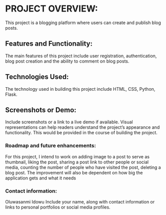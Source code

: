 # PROJECT OVERVIEW:
This project is a blogging platform where users can create and publish blog posts.

## Features and Functionality:
The main features of this project include user registration, authentication, blog post creation and the ability to comment on blog posts.

## Technologies Used:
The technology used in building this project include HTML, CSS, Python, Flask.

## Screenshots or Demo:
Include screenshots or a link to a live demo if available. Visual representations can help readers understand the project’s appearance and functionality. This would be provided in the course of building the project.

### Roadmap and future enhancements:
For this project, I intend to work on adding image to a post to serve as thumbnail, liking the post, sharing a post link to other people or social media, counting the number of people who have visited the post, deleting a blog post. The improvement will also be dependent on how big the application gets and what it needs

### Contact information:
Oluwasanmi Idowu
Include your name, along with contact information or links to personal portfolios or social media profiles.
<!-- Photo by <a href="https://unsplash.com/@daniellajardim?utm_content=creditCopyText&utm_medium=referral&utm_source=unsplash">Ella Jardim</a> on <a href="https://unsplash.com/photos/M0zs81FNm6s?utm_content=creditCopyText&utm_medium=referral&utm_source=unsplash">Unsplash</a> img5 -->

<!-- Photo by <a href="https://unsplash.com/@mirsadra?utm_content=creditCopyText&utm_medium=referral&utm_source=unsplash">Mirsadra Molaei</a> on <a href="https://unsplash.com/photos/a-large-room-with-a-lot-of-windows-and-a-skylight-VIWx7US3730?utm_content=creditCopyText&utm_medium=referral&utm_source=unsplash">Unsplash</a> img 6 -->
  
  <!-- Photo by <a href="https://unsplash.com/@venajeborec?utm_content=creditCopyText&utm_medium=referral&utm_source=unsplash">Václav Pechar</a> on <a href="https://unsplash.com/photos/an-old-car-is-parked-on-a-dirt-road-QFvCA8Xtfno?utm_content=creditCopyText&utm_medium=referral&utm_source=unsplash">Unsplash</a> img7 -->

  <!-- Video by 葉崧民: https://www.pexels.com/video/time-lapse-footage-of-vehicular-and-people-traffic-in-a-city-street-at-daytime-2697636/  video1 --> 
  
  
